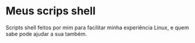 # Meus scrips shell

Scripts shell feitos por mim para facilitar minha experiência Linux, e quem
sabe pode ajudar a sua também.
